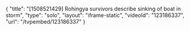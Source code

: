 {
    "title": "[1508521429] Rohingya survivors describe sinking of boat in storm",
    "type": "solo",
    "layout": "iframe-static",
    "videoId": "123186337",
    "url": "\/tvpembed\/123186337"
}
